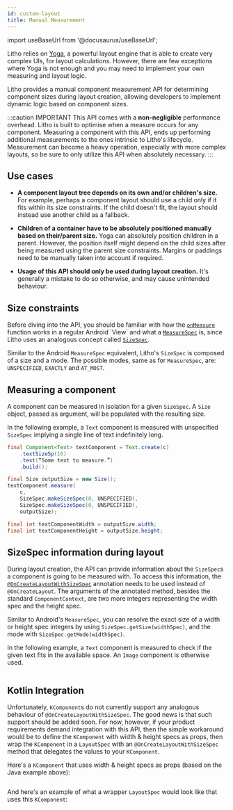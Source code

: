 ```yaml
---
id: custom-layout
title: Manual Measurement
---
```

import useBaseUrl from '@docusaurus/useBaseUrl';

Litho relies on [Yoga](https://yogalayout.com/docs/), a powerful layout engine that is able to create very complex UIs, for layout calculations.  However, there are few exceptions where Yoga is not enough and you may need to implement your own measuring and layout logic.

Litho provides a manual component measurement API for determining component sizes during layout creation, allowing developers to implement dynamic logic based on component sizes.

<a name="warning" />

:::caution IMPORTANT
 This API comes with a **non-negligible** performance overhead.
 Litho is built to optimise when a measure occurs for any component. Measuring a component with this API, ends up performing additional measurements to the ones intrinsic to Litho's lifecycle. Measurement can become a heavy operation, especially with more complex layouts, so be sure to only utilize this API when absolutely necessary.
:::

## Use cases

* **A component layout tree depends on its own and/or children's size.** For example, perhaps a component layout should use a child only if it fits within its size constraints. If the child doesn't fit, the layout should instead use another child as a fallback.

* **Children of a container have to be absolutely positioned manually based on their/parent size.** Yoga can absolutely position children in a parent. However, the position itself might depend on the child sizes after being measured using the parent size constraints. Margins or paddings need to be manually taken into account if required.

* **Usage of this API should only be used during layout creation.** It's generally a mistake to do so otherwise, and may cause unintended behaviour.

## Size constraints
Before diving into the API, you should be familiar with how the [`onMeasure`](https://developer.android.com/reference/android/view/View.html#onMeasure(int,%20int)) function works in a regular Android `View` and what a [`MeasureSpec`](https://developer.android.com/reference/android/view/View.MeasureSpec.html) is, since Litho uses an analogous concept called [`SizeSpec`](pathname:///javadoc/com/facebook/litho/SizeSpec.html).

Similar to the Android `MeasureSpec` equivalent, Litho's `SizeSpec` is composed of a size and a mode. The possible modes, same as for `MeasureSpec`, are: `UNSPECIFIED`, `EXACTLY` and `AT_MOST`.

## Measuring a component

A component can be measured in isolation for a given `SizeSpec`. A `Size` object, passed as argument, will be populated with the resulting size.

In the following example, a `Text` component is measured with unspecified `SizeSpec` implying a single line of text indefinitely long.

```java
final Component<Text> textComponent = Text.create(c)
    .textSizeSp(16)
    .text(“Some text to measure.”)
    .build();

final Size outputSize = new Size();
textComponent.measure(
    c,
    SizeSpec.makeSizeSpec(0, UNSPECIFIED),
    SizeSpec.makeSizeSpec(0, UNSPECIFIED),
    outputSize);

final int textComponentWidth = outputSize.width;
final int textComponentHeight = outputSize.height;
```

## SizeSpec information during layout
During layout creation, the API can provide information about the `SizeSpec`s a component is going to be measured with. To access this information, the [`@OnCreateLayoutWithSizeSpec`](pathname:///javadoc/com/facebook/litho/annotations/OnCreateLayoutWithSizeSpec.html) annotation needs to be used instead of `@OnCreateLayout`. The arguments of the annotated method, besides the standard `ComponentContext`, are two more integers representing the width spec and the height spec.

Similar to Android's `MeasureSpec`, you can resolve the exact size of a width or height spec integers by using `SizeSpec.getSize(widthSpec)`, and the mode with `SizeSpec.getMode(widthSpec)`.

In the following example, a `Text` component is measured to check if the given text fits in the available space. An `Image` component is otherwise used.

``` java file=sample/src/main/java/com/facebook/samples/litho/java/documentation/LongTextReplacerComponentSpec.java start=start_example end=end_example
```

## Kotlin Integration

Unfortunately, `KComponent`s do not currently support any analogous behaviour of `@OnCreateLayoutWithSizeSpec`. The good news is that such support should be added soon. For now, however, if your product requirements demand integration with this API, then the simple workaround would be to define the `KComponent` with width & height specs as props, then wrap the `KComponent` in a `LayoutSpec` with an `@OnCreateLayoutWithSizeSpec` method that delegates the values to your `KComponent`.

Here's a `KComponent` that uses width & height specs as props (based on the Java example above):
``` kotlin file=sample/src/main/java/com/facebook/samples/litho/kotlin/documentation/LongTextReplacerKComponent.kt start=start_example end=end_example
```

And here's an example of what a wrapper `LayoutSpec` would look like that uses this `KComponent`:
``` kotlin file=sample/src/main/java/com/facebook/samples/litho/kotlin/documentation/LongTextReplacerWrapperComponentSpec.kt start=start_example end=end_example
```
